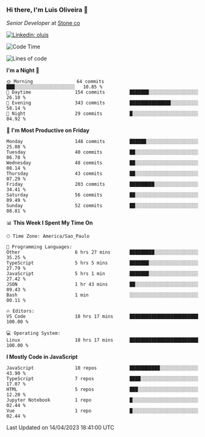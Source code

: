 ### Hi there, I'm Luis Oliveira 👋
*Senior Developer* at [Stone co](https://www.stone.com.br)  

[![Linkedin: oluis](https://img.shields.io/badge/-ooluis-blue?style=flat-square&logo=Linkedin&logoColor=white&link=https://www.linkedin.com/in/ooluis)](https://www.linkedin.com/in/ooluis/)

<!--START_SECTION:waka-->
![Code Time](http://img.shields.io/badge/Code%20Time-3%2C013%20hrs%2048%20mins-blue)

![Lines of code](https://img.shields.io/badge/From%20Hello%20World%20I%27ve%20Written-341.4%20thousand%20lines%20of%20code-blue)

**I'm a Night 🦉** 

```text
🌞 Morning                64 commits          ███░░░░░░░░░░░░░░░░░░░░░░   10.85 % 
🌆 Daytime                154 commits         ███████░░░░░░░░░░░░░░░░░░   26.10 % 
🌃 Evening                343 commits         ███████████████░░░░░░░░░░   58.14 % 
🌙 Night                  29 commits          █░░░░░░░░░░░░░░░░░░░░░░░░   04.92 % 
```
📅 **I'm Most Productive on Friday** 

```text
Monday                   148 commits         ██████░░░░░░░░░░░░░░░░░░░   25.08 % 
Tuesday                  40 commits          ██░░░░░░░░░░░░░░░░░░░░░░░   06.78 % 
Wednesday                48 commits          ██░░░░░░░░░░░░░░░░░░░░░░░   08.14 % 
Thursday                 43 commits          ██░░░░░░░░░░░░░░░░░░░░░░░   07.29 % 
Friday                   203 commits         █████████░░░░░░░░░░░░░░░░   34.41 % 
Saturday                 56 commits          ██░░░░░░░░░░░░░░░░░░░░░░░   09.49 % 
Sunday                   52 commits          ██░░░░░░░░░░░░░░░░░░░░░░░   08.81 % 
```


📊 **This Week I Spent My Time On** 

```text
🕑︎ Time Zone: America/Sao_Paulo

💬 Programming Languages: 
Other                    6 hrs 27 mins       █████████░░░░░░░░░░░░░░░░   35.25 % 
TypeScript               5 hrs 5 mins        ███████░░░░░░░░░░░░░░░░░░   27.79 % 
JavaScript               5 hrs 1 min         ███████░░░░░░░░░░░░░░░░░░   27.42 % 
JSON                     1 hr 43 mins        ██░░░░░░░░░░░░░░░░░░░░░░░   09.43 % 
Bash                     1 min               ░░░░░░░░░░░░░░░░░░░░░░░░░   00.11 % 

🔥 Editors: 
VS Code                  18 hrs 17 mins      █████████████████████████   100.00 % 

💻 Operating System: 
Linux                    18 hrs 17 mins      █████████████████████████   100.00 % 
```

**I Mostly Code in JavaScript** 

```text
JavaScript               18 repos            ███████████░░░░░░░░░░░░░░   43.90 % 
TypeScript               7 repos             ████░░░░░░░░░░░░░░░░░░░░░   17.07 % 
HTML                     5 repos             ███░░░░░░░░░░░░░░░░░░░░░░   12.20 % 
Jupyter Notebook         1 repo              █░░░░░░░░░░░░░░░░░░░░░░░░   02.44 % 
Vue                      1 repo              █░░░░░░░░░░░░░░░░░░░░░░░░   02.44 % 
```




 Last Updated on 14/04/2023 18:41:00 UTC
<!--END_SECTION:waka-->
